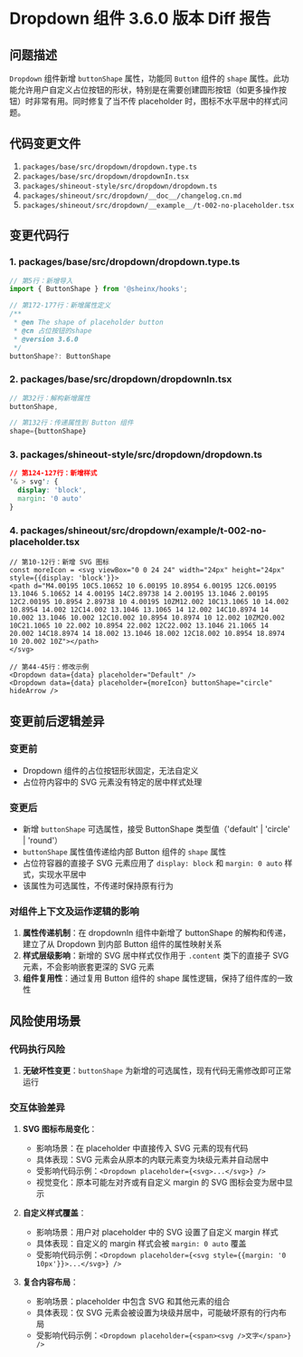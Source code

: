 # Dropdown 组件 3.6.0 版本 Diff 报告

## 问题描述

`Dropdown` 组件新增 `buttonShape` 属性，功能同 `Button` 组件的 `shape` 属性。此功能允许用户自定义占位按钮的形状，特别是在需要创建圆形按钮（如更多操作按钮）时非常有用。同时修复了当不传 placeholder 时，图标不水平居中的样式问题。

## 代码变更文件

1. `packages/base/src/dropdown/dropdown.type.ts`
2. `packages/base/src/dropdown/dropdownIn.tsx`
3. `packages/shineout-style/src/dropdown/dropdown.ts`
4. `packages/shineout/src/dropdown/__doc__/changelog.cn.md`
5. `packages/shineout/src/dropdown/__example__/t-002-no-placeholder.tsx`

## 变更代码行

### 1. packages/base/src/dropdown/dropdown.type.ts
```typescript
// 第5行：新增导入
import { ButtonShape } from '@sheinx/hooks';

// 第172-177行：新增属性定义
/**
 * @en The shape of placeholder button
 * @cn 占位按钮的shape
 * @version 3.6.0
 */
buttonShape?: ButtonShape
```

### 2. packages/base/src/dropdown/dropdownIn.tsx
```typescript
// 第32行：解构新增属性
buttonShape,

// 第132行：传递属性到 Button 组件
shape={buttonShape}
```

### 3. packages/shineout-style/src/dropdown/dropdown.ts
```css
// 第124-127行：新增样式
'& > svg': {
  display: 'block',
  margin: '0 auto'
}
```

### 4. packages/shineout/src/dropdown/__example__/t-002-no-placeholder.tsx
```tsx
// 第10-12行：新增 SVG 图标
const moreIcon = <svg viewBox="0 0 24 24" width="24px" height="24px" style={{display: 'block'}}>
<path d="M4.00195 10C5.10652 10 6.00195 10.8954 6.00195 12C6.00195 13.1046 5.10652 14 4.00195 14C2.89738 14 2.00195 13.1046 2.00195 12C2.00195 10.8954 2.89738 10 4.00195 10ZM12.002 10C13.1065 10 14.002 10.8954 14.002 12C14.002 13.1046 13.1065 14 12.002 14C10.8974 14 10.002 13.1046 10.002 12C10.002 10.8954 10.8974 10 12.002 10ZM20.002 10C21.1065 10 22.002 10.8954 22.002 12C22.002 13.1046 21.1065 14 20.002 14C18.8974 14 18.002 13.1046 18.002 12C18.002 10.8954 18.8974 10 20.002 10Z"></path>
</svg>

// 第44-45行：修改示例
<Dropdown data={data} placeholder="Default" />
<Dropdown data={data} placeholder={moreIcon} buttonShape="circle" hideArrow />
```

## 变更前后逻辑差异

### 变更前
- Dropdown 组件的占位按钮形状固定，无法自定义
- 占位符内容中的 SVG 元素没有特定的居中样式处理

### 变更后
- 新增 `buttonShape` 可选属性，接受 ButtonShape 类型值（'default' | 'circle' | 'round'）
- `buttonShape` 属性值传递给内部 Button 组件的 `shape` 属性
- 占位符容器的直接子 SVG 元素应用了 `display: block` 和 `margin: 0 auto` 样式，实现水平居中
- 该属性为可选属性，不传递时保持原有行为

### 对组件上下文及运作逻辑的影响
1. **属性传递机制**：在 dropdownIn 组件中新增了 buttonShape 的解构和传递，建立了从 Dropdown 到内部 Button 组件的属性映射关系
2. **样式层级影响**：新增的 SVG 居中样式仅作用于 `.content` 类下的直接子 SVG 元素，不会影响嵌套更深的 SVG 元素
3. **组件复用性**：通过复用 Button 组件的 shape 属性逻辑，保持了组件库的一致性

## 风险使用场景

### 代码执行风险
1. **无破坏性变更**：`buttonShape` 为新增的可选属性，现有代码无需修改即可正常运行

### 交互体验差异
1. **SVG 图标布局变化**：
   - 影响场景：在 placeholder 中直接传入 SVG 元素的现有代码
   - 具体表现：SVG 元素会从原本的内联元素变为块级元素并自动居中
   - 受影响代码示例：`<Dropdown placeholder={<svg>...</svg>} />`
   - 视觉变化：原本可能左对齐或有自定义 margin 的 SVG 图标会变为居中显示

2. **自定义样式覆盖**：
   - 影响场景：用户对 placeholder 中的 SVG 设置了自定义 margin 样式
   - 具体表现：自定义的 margin 样式会被 `margin: 0 auto` 覆盖
   - 受影响代码示例：`<Dropdown placeholder={<svg style={{margin: '0 10px'}}>...</svg>} />`

3. **复合内容布局**：
   - 影响场景：placeholder 中包含 SVG 和其他元素的组合
   - 具体表现：仅 SVG 元素会被设置为块级并居中，可能破坏原有的行内布局
   - 受影响代码示例：`<Dropdown placeholder={<span><svg />文字</span>} />`